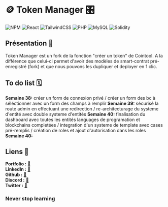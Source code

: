 # 🪙 Token Manager 🎛️

![NPM](https://img.shields.io/badge/NPM-%23CB3837.svg?style=for-the-badge&logo=npm&logoColor=white)
![React](https://img.shields.io/badge/react-%2320232a.svg?style=for-the-badge&logo=react&logoColor=%2361DAFB)
![TailwindCSS](https://img.shields.io/badge/tailwindcss-%2338B2AC.svg?style=for-the-badge&logo=tailwind-css&logoColor=white)
![PHP](https://img.shields.io/badge/php-%23777BB4.svg?style=for-the-badge&logo=php&logoColor=white)
![MySQL](https://img.shields.io/badge/mysql-%2300f.svg?style=for-the-badge&logo=mysql&logoColor=white)
![Solidity](https://img.shields.io/badge/Solidity-%23363636.svg?style=for-the-badge&logo=solidity&logoColor=white)

## Présentation 🧾

Token Manager est un fork de la fonction "créer un token" de Cointool. A la différence que celui-ci permet d'avoir des modèles de smart-contrat pré-enregistré (fork) et que nous pouvons les dupliquer et deployer en 1 clic. 

## To do list 🗓️

**Semaine 38:** créer un form de connexion privé / créer un form des bc à séléctionner avec un form des champs à remplir 
**Semaine 39:** sécurisé la route admin en effectuant une redirection / re-architecturage du systeme d'entité avec double systeme d'entités
**Semaine 40:** finalisation du dashboard avec toutes les entités languages de programation et blockchains completées / integration d'un systeme de template avec cases pré-remplis / création de roles et ajout d'autorisation dans les roles 
**Semaine 40:** 

## Liens 🔗

**Portfolio :** [🧷](https://gourdy-portfolio.fr/)  
**LinkedIn :** [🧷](https://www.linkedin.com/in/gautier-gourdy/)  
**Github :** [🧷](https://github.com/des3yeur)  
**Discord :** [🧷](https://discord.com/users/0xdes3yeur)  
**Twitter :** [🧷](https://twitter.com/0xdes3yeur)  

### Never stop learning
